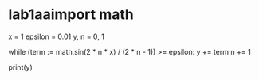 # lab1aaimport math

x = 1
epsilon = 0.01
y, n = 0, 1

while (term := math.sin(2 * n * x) / (2 * n - 1)) >= epsilon:
    y += term
    n += 1

print(y)
